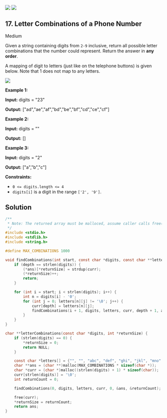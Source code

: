 [![](https://img.shields.io/github/stars/LeetCode-in-C/LeetCode-in-C?label=Stars&style=flat-square)](https://github.com/LeetCode-in-C/LeetCode-in-C)
[![](https://img.shields.io/github/forks/LeetCode-in-C/LeetCode-in-C?label=Fork%20me%20on%20GitHub%20&style=flat-square)](https://github.com/LeetCode-in-C/LeetCode-in-C/fork)

## 17\. Letter Combinations of a Phone Number

Medium

Given a string containing digits from `2-9` inclusive, return all possible letter combinations that the number could represent. Return the answer in **any order**.

A mapping of digit to letters (just like on the telephone buttons) is given below. Note that 1 does not map to any letters.

![](https://upload.wikimedia.org/wikipedia/commons/thumb/7/73/Telephone-keypad2.svg/200px-Telephone-keypad2.svg.png)

**Example 1:**

**Input:** digits = "23"

**Output:** ["ad","ae","af","bd","be","bf","cd","ce","cf"]

**Example 2:**

**Input:** digits = ""

**Output:** []

**Example 3:**

**Input:** digits = "2"

**Output:** ["a","b","c"]

**Constraints:**

*   `0 <= digits.length <= 4`
*   `digits[i]` is a digit in the range `['2', '9']`.

## Solution

```c
/**
 * Note: The returned array must be malloced, assume caller calls free().
 */
#include <stdio.h>
#include <stdlib.h>
#include <string.h>

#define MAX_COMBINATIONS 1000

void findCombinations(int start, const char *digits, const char **letters, char *curr, int depth, char ***ans, int *returnSize) {
    if (depth == strlen(digits)) {
        (*ans)[*returnSize] = strdup(curr);
        (*returnSize)++;
        return;
    }

    for (int i = start; i < strlen(digits); i++) {
        int n = digits[i] - '0';
        for (int j = 0; letters[n][j] != '\0'; j++) {
            curr[depth] = letters[n][j];
            findCombinations(i + 1, digits, letters, curr, depth + 1, ans, returnSize);
        }
    }
}

char **letterCombinations(const char *digits, int *returnSize) {
    if (strlen(digits) == 0) {
        *returnSize = 0;
        return NULL;
    }

    const char *letters[] = {"", "", "abc", "def", "ghi", "jkl", "mno", "pqrs", "tuv", "wxyz"};
    char **ans = (char **)malloc(MAX_COMBINATIONS * sizeof(char *));
    char *curr = (char *)malloc((strlen(digits) + 1) * sizeof(char));
    curr[strlen(digits)] = '\0';
    int returnCount = 0;

    findCombinations(0, digits, letters, curr, 0, &ans, &returnCount);

    free(curr);
    *returnSize = returnCount;
    return ans;
}
```